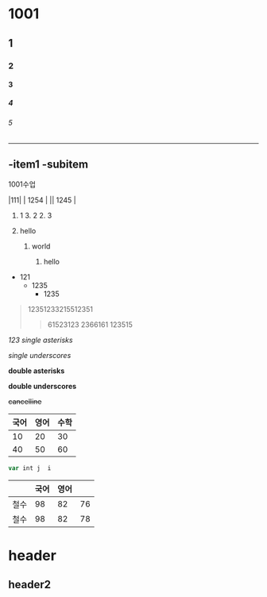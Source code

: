 # 1001
## 1
### 2
#### 3
##### 4
###### 5
---
-item1 
 -subitem
---
1001수업

|111|
| 1254 |
|| 1245 |

1. 1
    3. 2
        2. 3 



1. hello

    1. world

        1. hello

* 121
    * 1235
        * 1235

>12351233215512351
>   >61523123
2366161
123515  

*123*
*single asterisks*

_single underscores_

**double asterisks**

__double underscores__

~~cancelline~~

|국어|영어|수학|
|----|----|----|
|10|20|30|
|40|50|60|





```javascript
var int j  i
```


|   |국어   |   영어 |   |
|--|----|--|----|
| 철수 | 98 | 82 | 76 |
| 철수 | 98 | 82 | 78|


header
========


header2
--------